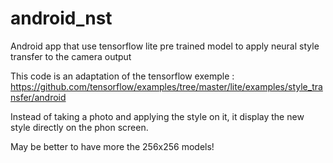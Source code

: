 # android_nst
Android app that use tensorflow lite pre trained model to apply neural style transfer to the camera output

This code is an adaptation of the tensorflow exemple : https://github.com/tensorflow/examples/tree/master/lite/examples/style_transfer/android

Instead of taking a photo and applying the style on it, it display the new style directly on the phon screen.

May be better to have more the 256x256 models!


